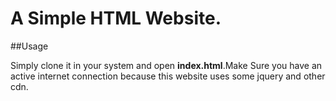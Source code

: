 # A Simple HTML Website.

##Usage

Simply clone it in your system and open **index.html**.Make Sure you have an active internet connection because this website uses some jquery and other cdn.